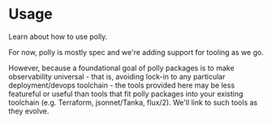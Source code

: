 # Usage

Learn about how to use polly.

For now, polly is mostly spec and we're adding support for tooling as we go.

However, because a foundational goal of polly packages is to make observability
universal - that is, avoiding lock-in to any particular deployment/devops
toolchain - the tools provided here may be less featureful or useful 
than tools that fit polly packages into your existing toolchain 
(e.g. Terraform, jsonnet/Tanka, flux/2). We'll link to such tools as they evolve.
